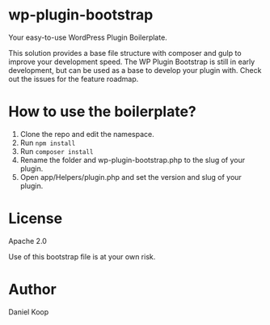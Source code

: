 # wp-plugin-bootstrap
Your easy-to-use WordPress Plugin Boilerplate.

This solution provides a base file structure with composer and gulp to improve your development speed. The WP Plugin Bootstrap is still in early development, but can be used as a base to develop your plugin with. Check out the issues for the feature roadmap.


# How to use the boilerplate?
1. Clone the repo and edit the namespace.
2. Run ```npm install```
3. Run ```composer install```
4. Rename the folder and wp-plugin-bootstrap.php to the slug of your plugin.
5. Open app/Helpers/plugin.php and set the version and slug of your plugin.



# License
Apache 2.0

Use of this bootstrap file is at your own risk.

# Author
Daniel Koop
